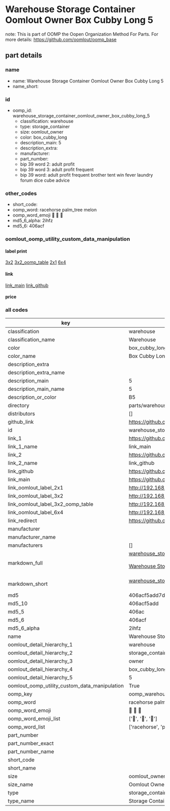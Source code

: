 # Warehouse Storage Container Oomlout Owner Box Cubby Long 5  

note: This is part of OOMP the Oopen Organization Method For Parts. For more details: https://github.com/oomlout/oomp_base

##  part details
  







### name
* name: Warehouse Storage Container Oomlout Owner Box Cubby Long 5
* name_short: 
### id
* oomp_id: warehouse_storage_container_oomlout_owner_box_cubby_long_5
  * classification: warehouse
  * type: storage_container
  * size: oomlout_owner
  * color: box_cubby_long
  * description_main: 5
  * description_extra: 
  * manufacturer: 
  * part_number: 
  * bip 39 word 2: adult profit
  * bip 39 word 3: adult profit frequent
  * bip 39 word: adult profit frequent brother tent win fever laundry forum dice cube advice

### other_codes
* short_code: 
* oomp_word: racehorse palm_tree melon
* oomp_word_emoji :racehorse: :palm_tree: :melon:
* md5_6_alpha: 2ihfz
* md5_6: 406acf






### oomlout_oomp_utility_custom_data_manipulation
#### label print
[3x2](http://192.168.1.245:1112/?label=oomp%202ihfz)
[3x2_oomp_table](http://192.168.1.108:1112/?label=oomp%202ihfz)
[2x1](http://192.168.1.242:1112/?label=oomp%202ihfz)
[6x4](http://192.168.1.55:1112/?label=oomp%202ihfz)    

#### link

[link_main](https://github.com/oomlout/oomlout_oomp_version_1_messy/tree/main/parts/warehouse_storage_container_oomlout_owner_box_cubby_long_5) [link_github](https://github.com/oomlout/oomlout_oomp_version_1_messy/tree/main/parts/warehouse_storage_container_oomlout_owner_box_cubby_long_5)                             

#### price







### all codes 
| key | value |  
| --- | --- |  
| classification | warehouse |  
| classification_name | Warehouse |  
| color | box_cubby_long |  
| color_name | Box Cubby Long |  
| description_extra |  |  
| description_extra_name |  |  
| description_main | 5 |  
| description_main_name | 5 |  
| description_or_color | B5 |  
| directory | parts/warehouse_storage_container_oomlout_owner_box_cubby_long_5 |  
| distributors | [] |  
| github_link | https://github.com/oomlout/oomlout_oomp_part_src/tree/main/parts/warehouse_storage_container_oomlout_owner_box_cubby_long_5 |  
| id | warehouse_storage_container_oomlout_owner_box_cubby_long_5 |  
| link_1 | https://github.com/oomlout/oomlout_oomp_version_1_messy/tree/main/parts/warehouse_storage_container_oomlout_owner_box_cubby_long_5 |  
| link_1_name | link_main |  
| link_2 | https://github.com/oomlout/oomlout_oomp_version_1_messy/tree/main/parts/warehouse_storage_container_oomlout_owner_box_cubby_long_5 |  
| link_2_name | link_github |  
| link_github | https://github.com/oomlout/oomlout_oomp_version_1_messy/tree/main/parts/warehouse_storage_container_oomlout_owner_box_cubby_long_5 |  
| link_main | https://github.com/oomlout/oomlout_oomp_version_1_messy/tree/main/parts/warehouse_storage_container_oomlout_owner_box_cubby_long_5 |  
| link_oomlout_label_2x1 | http://192.168.1.242:1112/?label=oomp%202ihfz |  
| link_oomlout_label_3x2 | http://192.168.1.245:1112/?label=oomp%202ihfz |  
| link_oomlout_label_3x2_oomp_table | http://192.168.1.108:1112/?label=oomp%202ihfz |  
| link_oomlout_label_6x4 | http://192.168.1.55:1112/?label=oomp%202ihfz |  
| link_redirect | https://github.com/oomlout/oomlout_oomp_version_1_messy/tree/main/parts/warehouse_storage_container_oomlout_owner_box_cubby_long_5 |  
| manufacturer |  |  
| manufacturer_name |  |  
| manufacturers | [] |  
| markdown_full | [warehouse_storage_container_oomlout_owner_box_cubby_long_5](none)<br>[](none)<br>[Warehouse Storage Container Oomlout Owner Box Cubby Long 5](none)<br><br> |  
| markdown_short | [warehouse_storage_container_oomlout_owner_box_cubby_long_5](none)<br><br> |  
| md5 | 406acf5add7daaafed6fa1ceb96af01e |  
| md5_10 | 406acf5add |  
| md5_5 | 406ac |  
| md5_6 | 406acf |  
| md5_6_alpha | 2ihfz |  
| name | Warehouse Storage Container Oomlout Owner Box Cubby Long 5 |  
| oomlout_detail_hierarchy_1 | warehouse |  
| oomlout_detail_hierarchy_2 | storage_container |  
| oomlout_detail_hierarchy_3 | owner |  
| oomlout_detail_hierarchy_4 | box_cubby_long |  
| oomlout_detail_hierarchy_5 | 5 |  
| oomlout_oomp_utility_custom_data_manipulation | True |  
| oomp_key | oomp_warehouse_storage_container_oomlout_owner_box_cubby_long_5 |  
| oomp_word | racehorse palm_tree melon |  
| oomp_word_emoji | :racehorse: :palm_tree: :melon: |  
| oomp_word_emoji_list | [':racehorse:', ':palm_tree:', ':melon:'] |  
| oomp_word_list | ['racehorse', 'palm_tree', 'melon'] |  
| part_number |  |  
| part_number_exact |  |  
| part_number_name |  |  
| short_code |  |  
| short_name |  |  
| size | oomlout_owner |  
| size_name | Oomlout Owner |  
| type | storage_container |  
| type_name | Storage Container |  
